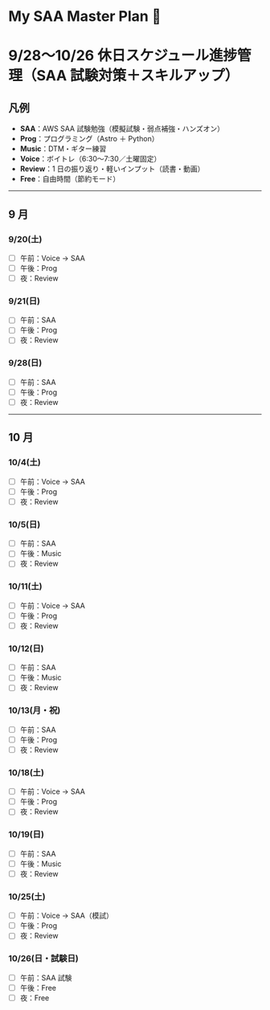 # My SAA Master Plan 🎯

# 9/28〜10/26 休日スケジュール進捗管理（SAA 試験対策＋スキルアップ）

## 凡例

- **SAA**：AWS SAA 試験勉強（模擬試験・弱点補強・ハンズオン）
- **Prog**：プログラミング（Astro ＋ Python）
- **Music**：DTM・ギター練習
- **Voice**：ボイトレ（6:30〜7:30／土曜固定）
- **Review**：1 日の振り返り・軽いインプット（読書・動画）
- **Free**：自由時間（節約モード）

---

## 9 月
### 9/20(土)

- [ ] 午前：Voice → SAA
- [ ] 午後：Prog
- [ ] 夜：Review
 
### 9/21(日)

- [ ] 午前：SAA
- [ ] 午後：Prog
- [ ] 夜：Review

### 9/28(日)

- [ ] 午前：SAA
- [ ] 午後：Prog
- [ ] 夜：Review
---

## 10 月

### 10/4(土)

- [ ] 午前：Voice → SAA
- [ ] 午後：Prog
- [ ] 夜：Review

### 10/5(日)

- [ ] 午前：SAA
- [ ] 午後：Music
- [ ] 夜：Review

### 10/11(土)

- [ ] 午前：Voice → SAA
- [ ] 午後：Prog
- [ ] 夜：Review

### 10/12(日)

- [ ] 午前：SAA
- [ ] 午後：Music
- [ ] 夜：Review

### 10/13(月・祝)

- [ ] 午前：SAA
- [ ] 午後：Prog
- [ ] 夜：Review

### 10/18(土)

- [ ] 午前：Voice → SAA
- [ ] 午後：Prog
- [ ] 夜：Review

### 10/19(日)

- [ ] 午前：SAA
- [ ] 午後：Music
- [ ] 夜：Review

### 10/25(土)

- [ ] 午前：Voice → SAA（模試）
- [ ] 午後：Prog
- [ ] 夜：Review

### 10/26(日・試験日)

- [ ] 午前：SAA 試験
- [ ] 午後：Free
- [ ] 夜：Free
